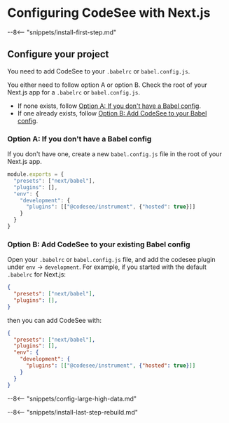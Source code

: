 # Configuring CodeSee with Next.js

--8<-- "snippets/install-first-step.md"

## Configure your project

You need to add CodeSee to your `.babelrc` or `babel.config.js`.

You either need to follow option A or option B. Check the root of your Next.js app for a `.babelrc` or `babel.config.js`.

* If none exists, follow [Option A: If you don't have a Babel config](#option-a-if-you-dont-have-a-babel-config).
* If one already exists, follow [Option B: Add CodeSee to your Babel config](#option-b-add-codesee-to-your-existing-babel-config).


### Option A: If you don't have a Babel config

If you don't have one, create a new `babel.config.js` file in the root of your Next.js app.


```js
module.exports = {
  "presets": ["next/babel"],
  "plugins": [],
  "env": {
    "development": {
      "plugins": [["@codesee/instrument", {"hosted": true}]]
    }
  }
}
```



### Option B: Add CodeSee to your existing Babel config

Open your `.babelrc` or `babel.config.js` file, and add the codesee plugin under `env` -> `development`. For example, if you started with the default `.babelrc` for Next.js:

```json
{
  "presets": ["next/babel"],
  "plugins": [],
}
```

then you can add CodeSee with:

```json
{
  "presets": ["next/babel"],
  "plugins": [],
  "env": {
    "development": {
      "plugins": [["@codesee/instrument", {"hosted": true}]]
    }
  }
}
```



--8<-- "snippets/config-large-high-data.md"

--8<-- "snippets/install-last-step-rebuild.md"

